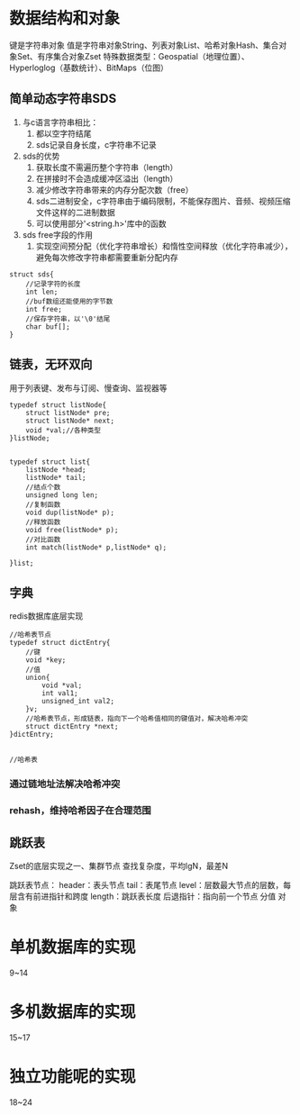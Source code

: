 # 数据结构和对象
键是字符串对象
值是字符串对象String、列表对象List、哈希对象Hash、集合对象Set、有序集合对象Zset
特殊数据类型：Geospatial（地理位置）、Hyperloglog（基数统计）、BitMaps（位图）
## 简单动态字符串SDS
1. 与c语言字符串相比：  
   1. 都以空字符结尾
   2. sds记录自身长度，c字符串不记录
2. sds的优势
   1. 获取长度不需遍历整个字符串（length）
   2. 在拼接时不会造成缓冲区溢出（length）
   3. 减少修改字符串带来的内存分配次数（free）
   4.  sds二进制安全，c字符串由于编码限制，不能保存图片、音频、视频压缩文件这样的二进制数据
   5.  可以使用部分'<string.h>'库中的函数
3. sds free字段的作用
   1. 实现空间预分配（优化字符串增长）和惰性空间释放（优化字符串减少），避免每次修改字符串都需要重新分配内存
```
struct sds{
    //记录字符的长度
    int len;
    //buf数组还能使用的字节数
    int free;
    //保存字符串，以'\0'结尾
    char buf[];
}
```
## 链表，无环双向
用于列表键、发布与订阅、慢查询、监视器等
```
typedef struct listNode{
    struct listNode* pre;
    struct listNode* next;
    void *val;//各种类型
}listNode;


typedef struct list{
    listNode *head;
    listNode* tail;
    //结点个数
    unsigned long len;
    //复制函数
    void dup(listNode* p);
    //释放函数
    void free(listNode* p);
    //对比函数
    int match(listNode* p,listNode* q);

}list;

```
## 字典
redis数据库底层实现  
```
//哈希表节点
typedef struct dictEntry{
    //键
    void *key;
    //值
    union{
        void *val;
        int val1;
        unsigned_int val2;
    }v;
    //哈希表节点，形成链表，指向下一个哈希值相同的键值对，解决哈希冲突
    struct dictEntry *next;
}dictEntry;


//哈希表

```
### 通过链地址法解决哈希冲突
### rehash，维持哈希因子在合理范围

## 跳跃表
Zset的底层实现之一、集群节点
查找复杂度，平均lgN，最差N

跳跃表节点： 
header：表头节点
tail：表尾节点
level：层数最大节点的层数，每层含有前进指针和跨度
length：跳跃表长度
后退指针：指向前一个节点
分值
对象

# 单机数据库的实现
9~14
# 多机数据库的实现
15~17
# 独立功能呢的实现
18~24